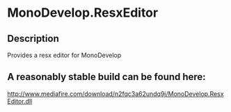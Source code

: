 MonoDevelop.ResxEditor
======================

Description
-----------

Provides a resx editor for MonoDevelop

A reasonably stable build can be found here: 
------------------------------------------------

http://www.mediafire.com/download/n2fqc3a62undq9j/MonoDevelop.ResxEditor.dll
